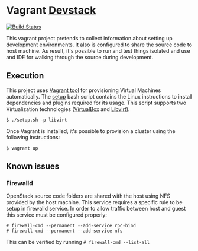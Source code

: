 # Vagrant [Devstack][1]
[![Build Status](https://api.travis-ci.org/electrocucaracha/vagrant-minimal-devstack.svg?branch=master)](https://api.travis-ci.org/electrocucaracha/vagrant-minimal-devstack)

This vagrant project pretends to collect information about setting up
development environments. It also is configured to share the source code
to host machine. As result, it's possible to run and test things isolated
and use and IDE for walking through the source during development.

## Execution

This project uses [Vagrant tool][2] for provisioning Virtual Machines
automatically. The [setup](setup.sh) bash script contains the
Linux instructions to install dependencies and plugins required for
its usage. This script supports two Virtualization technologies
([VirtualBox][3] and [Libvirt][4]).

    $ ./setup.sh -p libvirt

Once Vagrant is installed, it's possible to provision a cluster using
the following instructions:

    $ vagrant up

## Known issues

### Firewalld

OpenStack source code folders are shared with the host using NFS provided
by the host machine. This service requires a specific rule to be setup in
firewalld service.  In order to allow traffic between host and guest this
service must be configured properly:

    # firewall-cmd --permanent --add-service rpc-bind
    # firewall-cmd --permanent --add-service nfs

This can be verified by running `# firewall-cmd --list-all`

[1]: http://docs.openstack.org/developer/devstack/
[2]: https://www.vagrantup.com/downloads.html
[3]: https://www.virtualbox.org/wiki/Downloads
[4]: http://libvirt.org/downloads.html
